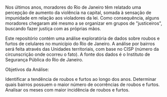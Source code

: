 Nos últimos anos, moradores do Rio de Janeiro têm relatado uma percepção de aumento da violência na capital, somada à sensação de impunidade em relação aos violadores da lei. Como consequência, alguns moradores chegaram até mesmo a se organizar em grupos de "justiceiros", buscando fazer justiça com as próprias mãos.

Este repositório contém uma análise exploratória de dados sobre roubos e furtos de celulares no município do Rio de Janeiro. A análise por bairros será feita através das Unidades territoriais, com base no CISP (número da circunscrição onde ocorreu o fato). A fonte dos dados é o Instituto de Segurança Pública do Rio de Janeiro.

Objetivos da Análise:

Identificar a tendência de roubos e furtos ao longo dos anos.
Determinar quais bairros possuem o maior número de ocorrências de roubos e furtos.
Analisar os meses com maior incidência de roubos e furtos.
